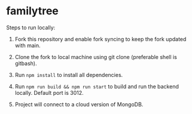 # familytree

Steps to run locally:

1. Fork this repository and enable fork syncing to keep the fork updated with main.

2. Clone the fork to local machine using git clone (preferable shell is gitbash).

3. Run `npm install` to install all dependencies.

4. Run `npm run build && npm run start` to build and run the backend locally. Default port is 3012.

5. Project will connect to a cloud version of MongoDB.